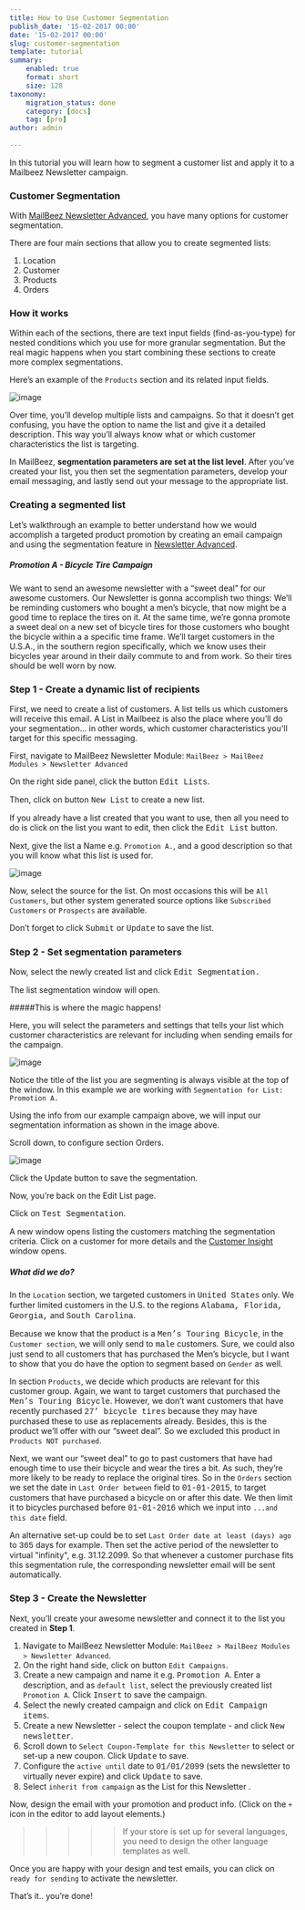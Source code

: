 ```yaml
---
title: How to Use Customer Segmentation
publish_date: '15-02-2017 00:00'
date: '15-02-2017 00:00'
slug: customer-segmentation
template: tutorial
summary:
    enabled: true
    format: short
    size: 128
taxonomy:
    migration_status: done
    category: [docs]
    tag: [pro]
author: admin
  
---
```

In this tutorial you will learn how to segment a customer list and apply it to a Mailbeez Newsletter campaign.

### Customer Segmentation

With [MailBeez Newsletter Advanced](/documentation/mailbeez/newsletter), you have many options for customer segmentation. 

There are four main sections that allow you to create segmented lists:
1. Location 
1. Customer
1. Products 
1. Orders

### How it works
Within each of the sections, there are text input fields (find-as-you-type) for nested conditions which you use for more granular segmentation. But the real magic happens when you start combining these sections to create more complex segmentations. 

Here’s an example of the `Products` section and its related input fields.

![image](segmentation.1.png? "products") 

Over time, you’ll develop multiple lists and campaigns. So that it doesn’t get confusing, you have the option to name the list and give it a detailed description. This way you’ll always know what or which customer characteristics the list is targeting.

 In MailBeez, **segmentation parameters are set at the list level**. After you’ve created your list, you then set the segmentation parameters, develop your email messaging, and lastly send out your message to the appropriate list. 


### Creating a segmented list
Let’s walkthrough an example to better understand how we would accomplish a targeted product promotion by creating an email campaign and using the segmentation feature in [Newsletter Advanced](/documentation/mailbeez/newsletter).

##### Promotion A - Bicycle Tire Campaign

We want to send an awesome newsletter with a “sweet deal” for our awesome customers. Our Newsletter is gonna accomplish two things: We’ll be reminding customers who bought a men’s bicycle, that now might be a good time to replace the tires on it. At the same time, we’re gonna promote a sweet deal on a new set of bicycle tires for those customers who bought the bicycle within a a specific time frame. We’ll target customers in the U.S.A., in the southern region specifically, which we know uses their bicycles year around in their daily commute to and from work.  So their tires should be well worn by now. 

### Step 1 - Create a dynamic list of recipients
First, we need to create a list of customers. A list tells us which customers will receive this email. A List in Mailbeez is also the place where you’ll do your segmentation... in other words, which customer characteristics you'll target for this specific messaging.

First, navigate to MailBeez Newsletter Module: `MailBeez > MailBeez Modules > Newsletter Advanced`

On the right side panel, click the button <span style="font-family: 'courier';">Edit Lists</span>.

Then, click on button <span style="font-family: 'courier';">New List</span> to create a new list.

If you already have a list created that you want to use, then all you need to do is click on the list you want to edit, then click the <span style="font-family: 'courier';">Edit List</span> button. 

Next, give the list a Name e.g. `Promotion A.`, and a good description so that you will know what this list is used for. 

![image](segmentation.3.png? "Configure the list")

Now, select the source for the list. On most occasions this will be `All Customers`, but other system generated source options like `Subscribed Customers` or `Prospects` are available. 

Don’t forget to click <span style="font-family: 'courier';">Submit</span> or <span style="font-family: 'courier';">Update</span> to save the list.

### Step 2 - Set segmentation parameters
Now, select the newly created list and click <span style="font-family: 'courier';">Edit Segmentation.</span>  

The list segmentation window will open. 

#####This is where the magic happens! 

Here, you will select the parameters and settings that tells your list which customer characteristics are relevant for including when sending emails for the campaign.

![image](segmentation.4.png? "Segmentation list")

Notice the title of the list you are segmenting is always visible at the top of the window. In this example we are working with `Segmentation for List: Promotion A.`

Using the info from our example campaign above, we will input our segmentation information as shown in the image above.

Scroll down, to configure section Orders.

![image](segmentation.5.png? "Segmentation list")


Click the Update button to save the segmentation.

Now, you’re back on the Edit List page. 

Click on <span style="font-family: 'courier';">Test Segmentation</span>. 

A new window opens listing the customers matching the segmentation criteria. Click on a customer for more details and the [Customer Insight](/documentation/configbeez/config_customer_insight) window opens.


##### What did we do? 

In the `Location` section, we targeted customers in <span style="font-family: 'courier';">United States</span> only. We further limited customers in the U.S. to the regions <span style="font-family: 'courier';">Alabama, Florida, Georgia,</span> and <span style="font-family: 'courier';">South Carolina</span>. 

Because we know that the product is a <span style="font-family: 'courier';">Men’s Touring Bicycle</span>, in the `Customer section`, we will only send to <span style="font-family: 'courier';">male</span> customers. Sure, we could also just send to all customers that has purchased the Men’s bicycle, but I want to show that you do have the option to segment based on `Gender` as well. 

In section `Products`, we decide which products are relevant for this customer group. Again, we want to target customers that purchased the <span style="font-family: 'courier';">Men’s Touring Bicycle</span>. However, we don’t want customers that have recently purchased <span style="font-family: 'courier';">27’ bicycle tires</span> because they may have purchased these to use as replacements already. Besides, this is the product we’ll offer with our “sweet deal”. So we excluded this product in `Products NOT purchased`.

Next, we want our “sweet deal” to go to past customers that have had enough time to use their bicycle and wear the tires a bit. As such, they’re more likely to be ready to replace the original tires. So in the `Orders` section we set the date in `Last Order between` field to <span style="font-family: 'courier';">01-01-2015</span>, to target customers that have purchased a bicycle on or after this date. We then limit it to bicycles purchased before <span style="font-family: 'courier';">01-01-2016</span> which we input into `...and this date` field.

An alternative set-up could be to set `Last Order date at least (days) ago` to <span style="font-family: 'courier';">365</span> days for example. Then set the active period of the newsletter to virtual ”infinity", e.g. 31.12.2099. So that whenever a customer purchase fits this segmentation rule, the corresponding newsletter email will be sent automatically.

### Step 3 - Create the Newsletter

Next, you’ll create your awesome newsletter and connect it to the list you created in **Step 1**.
1. Navigate to MailBeez Newsletter Module: `MailBeez > MailBeez Modules > Newsletter Advanced`.
1. On the right hand side, click on button `Edit Campaigns`. 
1. Create a new campaign and name it e.g. <span style="font-family: 'courier';">Promotion A</span>. Enter a description, and as `default list`, select the previously created list `Promotion A`. Click <span style="font-family: 'courier';">Insert</span> to save the campaign.
1. Select the newly created campaign and click on <span style="font-family: 'courier';">Edit Campaign items</span>.
1. Create a new Newsletter - select the coupon template - and click <span style="font-family: 'courier';">New newsletter</span>.
1. Scroll down to `Select Coupon-Template for this Newsletter` to select or set-up a new coupon. Click <span style="font-family: 'courier';">Update</span> to save.
1. Configure the `active until` date to <span style="font-family: 'courier';">01/01/2099</span> (sets the newsletter to virtually never expire) and click <span style="font-family: 'courier';">Update</span> to save.
1. Select `inherit from campaign` as the List for this Newsletter .

Now, design the email with your promotion and product info. (Click on the `+` icon in the editor to add layout elements.)

>>>>>If your store is set up for several languages, you need to design the other language templates as well.

Once you are happy with your design and test emails, you can click on `ready for sending` to activate the newsletter.

That’s it.. you’re done!
